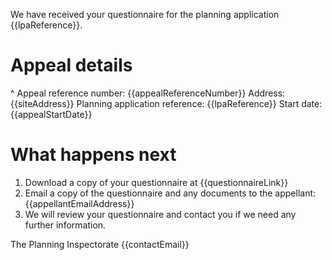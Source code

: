 We have received your questionnaire for the planning application {{lpaReference}}.

# Appeal details

^ Appeal reference number: {{appealReferenceNumber}}
Address: {{siteAddress}}
Planning application reference: {{lpaReference}}
Start date: {{appealStartDate}}

# What happens next

1. Download a copy of your questionnaire at {{questionnaireLink}}
2. Email a copy of the questionnaire and any documents to the appellant: {{appellantEmailAddress}}
3. We will review your questionnaire and contact you if we need any further information.

The Planning Inspectorate
{{contactEmail}}
